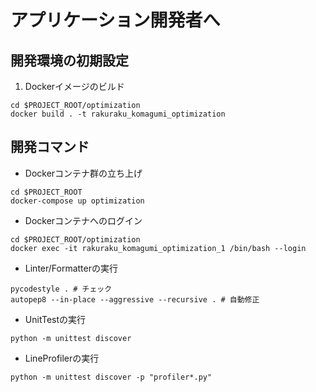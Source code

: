# アプリケーション開発者へ
## 開発環境の初期設定
1. Dockerイメージのビルド

```shell
cd $PROJECT_ROOT/optimization
docker build . -t rakuraku_komagumi_optimization
```

## 開発コマンド
* Dockerコンテナ群の立ち上げ

```shell
cd $PROJECT_ROOT
docker-compose up optimization
```

* Dockerコンテナへのログイン 

```shell
cd $PROJECT_ROOT/optimization
docker exec -it rakuraku_komagumi_optimization_1 /bin/bash --login
```

* Linter/Formatterの実行

```shell
pycodestyle . # チェック
autopep8 --in-place --aggressive --recursive . # 自動修正
```

* UnitTestの実行

```shell
python -m unittest discover
```

* LineProfilerの実行

```shell
python -m unittest discover -p "profiler*.py"
```
